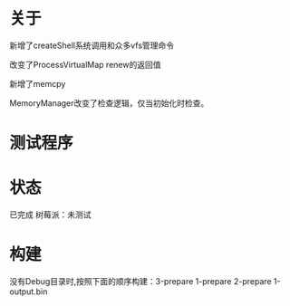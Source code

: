 # 关于
新增了createShell系统调用和众多vfs管理命令

改变了ProcessVirtualMap renew的返回值

新增了memcpy

MemoryManager改变了检查逻辑，仅当初始化时检查。

# 测试程序

# 状态
已完成
树莓派：未测试

# 构建
没有Debug目录时,按照下面的顺序构建：3-prepare 1-prepare 2-prepare 1-output.bin
